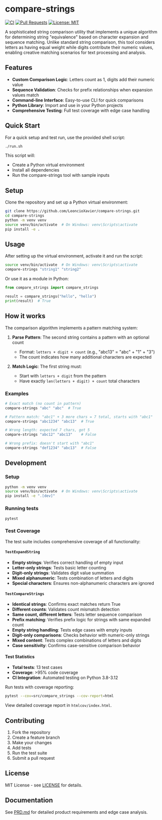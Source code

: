 # compare-strings

[![CI](https://github.com/LeoncioXavier/compare-strings/actions/workflows/ci.yml/badge.svg)](https://github.com/LeoncioXavier/compare-strings/actions/workflows/ci.yml)
[![Pull Requests](https://img.shields.io/github/issues-pr/LeoncioXavier/compare-strings)](https://github.com/LeoncioXavier/compare-strings/pulls)
[![License: MIT](https://img.shields.io/badge/License-MIT-yellow.svg)](https://opensource.org/licenses/MIT)

A sophisticated string comparison utility that implements a unique algorithm for determining string "equivalence" based on character expansion and sequence matching. Unlike standard string comparison, this tool considers letters as having equal weight while digits contribute their numeric values, enabling creative matching scenarios for text processing and analysis.

## Features

- **Custom Comparison Logic**: Letters count as 1, digits add their numeric value
- **Sequence Validation**: Checks for prefix relationships when expansion values match
- **Command-line Interface**: Easy-to-use CLI for quick comparisons
- **Python Library**: Import and use in your Python projects
- **Comprehensive Testing**: Full test coverage with edge case handling

## Quick Start

For a quick setup and test run, use the provided shell script:

```bash
./run.sh
```

This script will:
- Create a Python virtual environment
- Install all dependencies
- Run the compare-strings tool with sample inputs

## Setup

Clone the repository and set up a Python virtual environment:

```bash
git clone https://github.com/LeoncioXavier/compare-strings.git
cd compare-strings
python -m venv venv
source venv/bin/activate  # On Windows: venv\Scripts\activate
pip install -e .
```

## Usage

After setting up the virtual environment, activate it and run the script:

```bash
source venv/bin/activate  # On Windows: venv\Scripts\activate
compare-strings "string1" "string2"
```

Or use it as a module in Python:

```python
from compare_strings import compare_strings

result = compare_strings("hello", "hello")
print(result)  # True
```

## How it works

The comparison algorithm implements a pattern matching system:

1. **Parse Pattern**: The second string contains a pattern with an optional count
   - Format: `letters + digit + count` (e.g., "abc13" = "abc" + "1" + "3")
   - The count indicates how many additional characters are expected

2. **Match Logic**: The first string must:
   - Start with `letters + digit` from the pattern
   - Have exactly `len(letters + digit) + count` total characters

### Examples

```bash
# Exact match (no count in pattern)
compare-strings "abc" "abc"  # True

# Pattern match: "abc1" + 3 more chars = 7 total, starts with "abc1"
compare-strings "abc1234" "abc13"  # True

# Wrong length: expected 7 chars, got 5
compare-strings "abc12" "abc13"    # False

# Wrong prefix: doesn't start with "abc1"
compare-strings "def1234" "abc13"  # False
```

## Development

### Setup

```bash
python -m venv venv
source venv/bin/activate  # On Windows: venv\Scripts\activate
pip install -e ".[dev]"
```

### Running tests

```bash
pytest
```

### Test Coverage

The test suite includes comprehensive coverage of all functionality:

#### `TestExpandString`
- **Empty strings**: Verifies correct handling of empty input
- **Letter-only strings**: Tests basic letter counting
- **Digit-only strings**: Validates digit value summation
- **Mixed alphanumeric**: Tests combination of letters and digits
- **Special characters**: Ensures non-alphanumeric characters are ignored

#### `TestCompareStrings`
- **Identical strings**: Confirms exact matches return True
- **Different counts**: Validates count mismatch detection
- **Same count, different letters**: Tests letter sequence comparison
- **Prefix matching**: Verifies prefix logic for strings with same expanded count
- **Empty string handling**: Tests edge cases with empty inputs
- **Digit-only comparisons**: Checks behavior with numeric-only strings
- **Mixed content**: Tests complex combinations of letters and digits
- **Case sensitivity**: Confirms case-sensitive comparison behavior

#### Test Statistics
- **Total tests**: 13 test cases
- **Coverage**: >95% code coverage
- **CI Integration**: Automated testing on Python 3.8-3.12

Run tests with coverage reporting:

```bash
pytest --cov=src/compare_strings --cov-report=html
```

View detailed coverage report in `htmlcov/index.html`.

## Contributing

1. Fork the repository
2. Create a feature branch
3. Make your changes
4. Add tests
5. Run the test suite
6. Submit a pull request

## License

MIT License - see [LICENSE](LICENSE) for details.

## Documentation

See [PRD.md](PRD.md) for detailed product requirements and edge case analysis.
